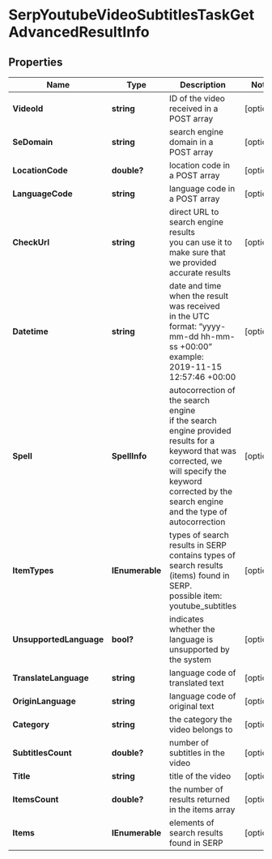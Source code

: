 # SerpYoutubeVideoSubtitlesTaskGetAdvancedResultInfo


## Properties

| Name | Type | Description | Notes |
|------------ | ------------- | ------------- | -------------|
**VideoId** | **string** | ID of the video received in a POST array |[optional]|
**SeDomain** | **string** | search engine domain in a POST array |[optional]|
**LocationCode** | **double?** | location code in a POST array |[optional]|
**LanguageCode** | **string** | language code in a POST array |[optional]|
**CheckUrl** | **string** | direct URL to search engine results<br>you can use it to make sure that we provided accurate results |[optional]|
**Datetime** | **string** | date and time when the result was received<br>in the UTC format: “yyyy-mm-dd hh-mm-ss +00:00”<br>example:<br>2019-11-15 12:57:46 +00:00 |[optional]|
**Spell** | **SpellInfo** | autocorrection of the search engine<br>if the search engine provided results for a keyword that was corrected, we will specify the keyword corrected by the search engine and the type of autocorrection |[optional]|
**ItemTypes** | **IEnumerable<string>** | types of search results in SERP<br>contains types of search results (items) found in SERP.<br>possible item:<br>youtube_subtitles |[optional]|
**UnsupportedLanguage** | **bool?** | indicates whether the language is unsupported by the system |[optional]|
**TranslateLanguage** | **string** | language code of translated text |[optional]|
**OriginLanguage** | **string** | language code of original text |[optional]|
**Category** | **string** | the category the video belongs to |[optional]|
**SubtitlesCount** | **double?** | number of subtitles in the video |[optional]|
**Title** | **string** | title of the video |[optional]|
**ItemsCount** | **double?** | the number of results returned in the items array |[optional]|
**Items** | **IEnumerable<BaseYoutubeSerpElementItem>** | elements of search results found in SERP |[optional]|
